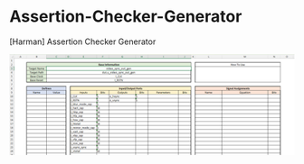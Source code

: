 # Assertion-Checker-Generator
[Harman] Assertion Checker Generator


![define 엑셀](./images/define_excel.png)

